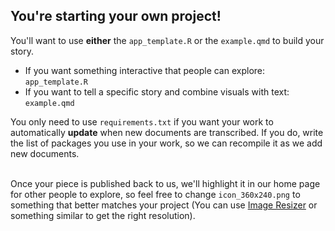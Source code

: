 ## You're starting your own project!

You'll want to use **either** the `app_template.R` or the `example.qmd` to build your story.
+ If you want something interactive that people can explore: `app_template.R`
+ If you want to tell a specific story and combine visuals with text: `example.qmd`

You only need to use `requirements.txt` if you want your work to automatically **update** when new documents are transcribed. If you do, write the list of packages you use in your work, so we can recompile it as we add new documents.
<br> <br>

Once your piece is published back to us, we'll highlight it in our home page for other people to explore, so feel free to change 
`icon_360x240.png` to something that better matches your project (You can use [Image Resizer](https://imageresizer.com/) or something similar to get the right resolution).
